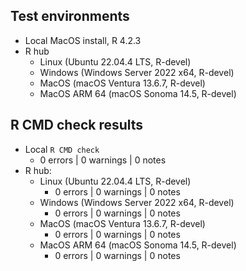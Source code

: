 

## Test environments

- Local MacOS install, R 4.2.3
- R hub
    - Linux (Ubuntu 22.04.4 LTS, R-devel)
    - Windows (Windows Server 2022 x64, R-devel)
    - MacOS (macOS Ventura 13.6.7, R-devel)
    - MacOS ARM 64 (macOS Sonoma 14.5, R-devel)

## R CMD check results

- Local `R CMD check`
  - 0 errors | 0 warnings | 0 notes
- R hub: 
    - Linux (Ubuntu 22.04.4 LTS, R-devel)
      - 0 errors | 0 warnings | 0 notes
    - Windows (Windows Server 2022 x64, R-devel)
      - 0 errors | 0 warnings | 0 notes
    - MacOS (macOS Ventura 13.6.7, R-devel)
      - 0 errors | 0 warnings | 0 notes
    - MacOS ARM 64 (macOS Sonoma 14.5, R-devel)
      - 0 errors | 0 warnings | 0 notes


